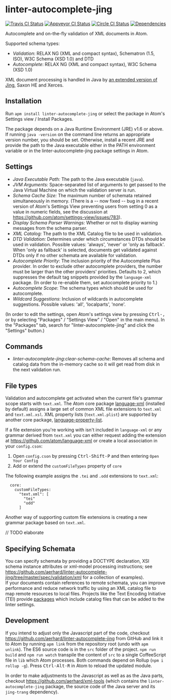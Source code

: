 # linter-autocomplete-jing

[![Travis CI Status](https://travis-ci.org/aerhard/linter-autocomplete-jing.svg?branch=master)](https://travis-ci.org/aerhard/linter-autocomplete-jing)
[![Appveyor CI Status](https://ci.appveyor.com/api/projects/status/github/aerhard/linter-autocomplete-jing?branch=master&svg=true)](https://ci.appveyor.com/project/aerhard/linter-autocomplete-jing)
[![Circle CI Status](https://circleci.com/gh/aerhard/linter-autocomplete-jing/tree/master.svg?style=shield&circle-token=93c48cdbcad41ba1b7cd08f231286b94b195de53)](https://circleci.com/gh/aerhard/linter-autocomplete-jing)
[![Dependencies](https://david-dm.org/aerhard/linter-autocomplete-jing.svg)](https://david-dm.org/aerhard/linter-autocomplete-jing)

Autocomplete and on-the-fly validation of XML documents in Atom.

Supported schema types:

* *Validation*: RELAX NG (XML and compact syntax), Schematron (1.5, ISO), W3C Schema (XSD 1.0) and DTD
* *Autocomplete*: RELAX NG (XML and compact syntax), W3C Schema (XSD 1.0)

XML document processing is handled in Java by [an extended version of Jing](https://github.com/aerhard/jing-trang), Saxon HE and Xerces.

## Installation

Run `apm install linter-autocomplete-jing` or select the package in Atom's Settings view / Install Packages.

The package depends on a Java Runtime Environment (JRE) v1.6 or above. If running `java -version` on the command line returns an appropriate version number, you should be set. Otherwise, install a recent JRE and provide the path to the Java executable either in the PATH environment variable or in the linter-autocomplete-jing package settings in Atom.

## Settings

* *Java Executable Path:* The path to the Java executable (`java`).
* *JVM Arguments:* Space-separated list of arguments to get passed to the Java Virtual Machine on which the validation server is run.
* *Schema Cache Size:* The maximum number of schemata retained simultaneously in memory. (There is a -- now fixed -- bug in a recent version of Atom's Settings View preventing users from setting 0 as a value in numeric fields, see the discussion at https://github.com/atom/settings-view/issues/783).
* *Display Schema Parser Warnings:* Whether or not to display warning messages from the schema parser.
* *XML Catalog:* The path to the XML Catalog file to be used in validation.
* *DTD Validation:* Determines under which circumstances DTDs should be used in validation. Possible values: 'always', 'never' or 'only as fallback'. When 'only as fallback' is selected, documents get validated against DTDs only if no other schemata are available for validation.
* *Autocomplete Priority*: The inclusion priority of the Autocomplete Plus provider. In order to exclude other autocomplete providers, the number must be larger than the other providers' priorities. Defaults to 2, which suppresses the default tag snippets provided by the `language-xml` package. (In order to re-enable them, set autocomplete priority to 1.)
* *Autocomplete Scope*: The schema types which should be used for autocomplete.
* *Wildcard Suggestions*: Inclusion of wildcards in autocomplete suggestions. Possible values: 'all', 'localparts', 'none'.

(In order to edit the settings, open Atom's settings view by pressing <kbd>Ctrl-,</kbd> or by selecting "Packages" / "Settings View" / "Open" in the main menu). In the "Packages" tab, search for "linter-autocomplete-jing" and click the "Settings" button.)

## Commands

* *linter-autocomplete-jing:clear-schema-cache*: Removes all schema and catalog data from the in-memory cache so it will get read from disk in the next validation run.

## File types

Validation and autocomplete get activated when the current file's grammar scope starts with `text.xml`. The Atom core package [language-xml](https://atom.io/packages/language-xml) (installed by default) assigns a large set of common XML file extensions to `text.xml` and `text.xml.xsl`. XML property lists (`text.xml.plist`) are supported by another core package, [language-property-list](https://atom.io/packages/language-property-list).

If a file extension you're working with isn't included in `language-xml` or any grammar derived from `text.xml` you can either request adding the extension at https://github.com/atom/language-xml or create a local association in your `config.cson`:

1. Open `config.cson` by pressing <kbd>Ctrl-Shift-P</kbd> and then entering `Open Your Config`
2. Add or extend the `customFileTypes` property of `core`

The following example assigns the `.tei` and `.odd` extensions to `text.xml`:  

```
  core:
    customFileTypes:
      "text.xml": [
        "tei"
        "odd"
      ]
```

Another way of supporting custom file extensions is creating a new grammar package based on `text.xml`.

// TODO elaborate

## Specifying Schemata

You can specify schemata by providing a DOCTYPE declaration, XSI schema instance attributes or xml-model processing instructions; see https://github.com/aerhard/linter-autocomplete-jing/tree/master/spec/validation/xml for a collection of examples).   
If your documents contain references to remote schemata, you can improve performance and reduce network traffic by using an XML catalog file to map remote resources to local files. Projects like the Text Encoding Initiative (TEI) provide [packages](https://sourceforge.net/projects/tei/files/TEI-P5-all/) which include catalog files that can be added to the linter settings.

## Development

If you intend to adjust only the Javascript part of the code, checkout https://github.com/aerhard/linter-autocomplete-jing from GitHub and link it to Atom by running `apm link` from the repository root (undo with `apm unlink`). The ES6 source code is in the `src` folder of the project. `npm run build` and `npm run watch` transpile the content of `src` to a single CoffeeScript file in `lib` which Atom processes. Both commands depend on Rollup (`npm i rollup -g`).
Press <kbd>Ctrl-Alt-R</kbd> in Atom to reload the updated module.

In order to make adjustments to the Javascript as well as as the Java parts, checkout https://github.com/aerhard/xml-tools (which contains the `linter-autocomplete-jing` package, the source code of the Java server and its `jing-trang` dependency).

